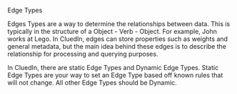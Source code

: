 Edge Types

Edges Types are a way to determine the relationships between data. This is typically in the structure of a Object - Verb - Object. For example, John works at Lego. In CluedIn, edges can store properties such as weights and general metadata, but the main idea behind these edges is to describe the relationship for processing and querying purposes. 

In CluedIn, there are static Edge Types and Dynamic Edge Types. Static Edge Types are your way to set an Edge Type based off known rules that will not change. All other Edge Types should be Dynamic. 

